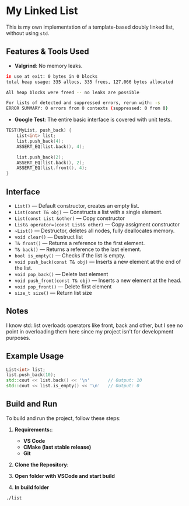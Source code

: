 # My Linked List

This is my own implementation of a template-based doubly linked list, without using `std`.  

## Features & Tools Used

- **Valgrind**: No memory leaks.
```bash
in use at exit: 0 bytes in 0 blocks
total heap usage: 335 allocs, 335 frees, 127,066 bytes allocated

All heap blocks were freed -- no leaks are possible

For lists of detected and suppressed errors, rerun with: -s
ERROR SUMMARY: 0 errors from 0 contexts (suppressed: 0 from 0)
```

- **Google Test**: The entire basic interface is covered with unit tests.
```cpp
TEST(MyList, push_back) {
    List<int> list;
    list.push_back(4);
    ASSERT_EQ(list.back(), 4);

    list.push_back(2);
    ASSERT_EQ(list.back(), 2);
    ASSERT_EQ(list.front(), 4);
}
```

## Interface

- `List()`                        — Default constructor, creates an empty list.
- `List(const T& obj)`            — Constructs a list with a single element.
- `List(const List &other)`       — Copy constructor
- `List& operator=(const List& other)` — Copy assigment constructor
- `~List()`                       — Destructor, deletes all nodes, fully deallocates memory.
- `void clear()`                  — Destruct list   
- `T& front()`                    — Returns a reference to the first element.
- `T& back()`                     — Returns a reference to the last element.
- `bool is_empty()`               — Checks if the list is empty.
- `void push_back(const T& obj)`  — Inserts a new element at the end of the list.
- `void pop_back()`               — Delete last element
- `void push_front(const T& obj)` — Inserts a new element at the head.
- `void pop_front()`              — Delete first element
- `size_t size()`                 — Return list size

## Notes  

I know std::list overloads operators like front, back and other,
but I see no point in overloading them here since my project isn't for development purposes.



## Example Usage

```cpp
List<int> list;
list.push_back(10);
std::cout << list.back() << '\n'       // Output: 10
std::cout << list.is_empty() << '\n'   // Output: 0
```
## Build and Run

To build and run the project, follow these steps:

1. **Requirements:**:  
   - **VS Code**  
   - **CMake (last stable release)**  
   - **Git**

2. **Clone the Repository**:

3. **Open folder with VSCode and start build**

4. **In build folder**
```bash
./list
